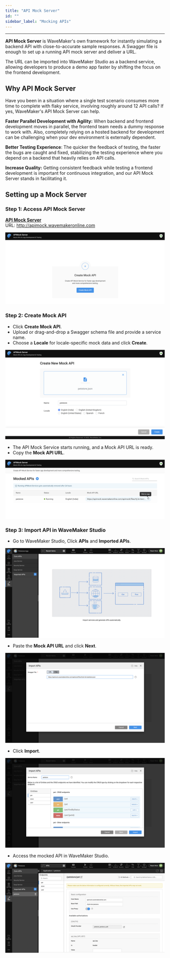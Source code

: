 ```yaml
---
title: "API Mock Server"
id: ""
sidebar_label: "Mocking APIs"
---
```

---

**API Mock Server** is WaveMaker's own framework for instantly simulating a backend API with close-to-accurate sample responses. A Swagger file is enough to set up a running API mock server and deliver a URL.

The URL can be imported into WaveMaker Studio as a backend service, allowing developers to produce a demo app faster by shifting the focus on the frontend development. 


## Why API Mock Server

Have you been in a situation where a single test scenario consumes more time to complete with flaky service, involving roughly around 12 API calls? If yes, WaveMaker's API Mock Server can help. 

**Faster Parallel Development with Agility:** When backend and frontend development moves in parallel, the frontend team needs a dummy response to work with. Also, completely relying on a hosted backend for development can be challenging when your dev environment is externally dependent.

**Better Testing Experience**: The quicker the feedback of testing, the faster the bugs are caught and fixed, stabilizing the testing experience where you depend on a backend that heavily relies on API calls.

**Increase Quality:** Getting consistent feedback while testing a frontend development is important for continuous integration, and our API Mock Server stands in facilitating it.

## Setting up a Mock Server

### Step 1: Access API Mock Server

**[API Mock Server](http://apimock.wavemakeronline.com)**   
URL: http://apimock.wavemakeronline.com

![create mock api](/learn/assets/create-mock-api.png)

### Step 2: Create Mock API

- Click **Create Mock API**.
- Upload or drag-and-drop a Swagger schema file and provide a service name.
- Choose a **Locale** for locale-specific mock data and click **Create**.

![swagger json](/learn/assets/upload-swagger-json-for-mock-api.png)

- The API Mock Service starts running, and a Mock API URL is ready.
- Copy the **Mock API URL**.

![running mock](/learn/assets/running-mock-services.png)

### Step 3: Import API in WaveMaker Studio

- Go to WaveMaker Studio, Click **APIs** and **Imported APIs**.

![import api](/learn/assets/import-api-screen.png)

- Paste the **Mock API URL** and click **Next**.

![paste mock api](/learn/assets/paste-mock-api-url.png)

- Click **Import**.

![click import](/learn/assets/click-import-api.png)

- Access the mocked API in WaveMaker Studio.

![mocked service](/learn/assets/successful-mocked-service.png)

